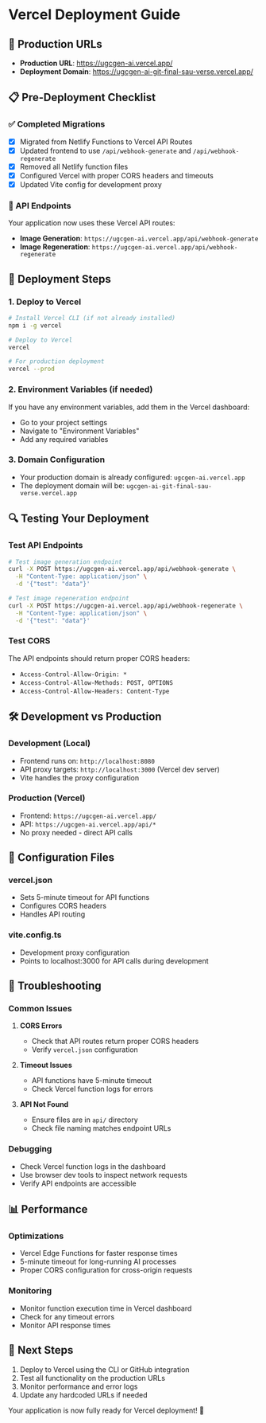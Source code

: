 # Vercel Deployment Guide

## 🚀 Production URLs

- **Production URL**: https://ugcgen-ai.vercel.app/
- **Deployment Domain**: https://ugcgen-ai-git-final-sau-verse.vercel.app/

## 📋 Pre-Deployment Checklist

### ✅ Completed Migrations
- [x] Migrated from Netlify Functions to Vercel API Routes
- [x] Updated frontend to use `/api/webhook-generate` and `/api/webhook-regenerate`
- [x] Removed all Netlify function files
- [x] Configured Vercel with proper CORS headers and timeouts
- [x] Updated Vite config for development proxy

### 🔧 API Endpoints
Your application now uses these Vercel API routes:

- **Image Generation**: `https://ugcgen-ai.vercel.app/api/webhook-generate`
- **Image Regeneration**: `https://ugcgen-ai.vercel.app/api/webhook-regenerate`

## 🚀 Deployment Steps

### 1. Deploy to Vercel
```bash
# Install Vercel CLI (if not already installed)
npm i -g vercel

# Deploy to Vercel
vercel

# For production deployment
vercel --prod
```

### 2. Environment Variables (if needed)
If you have any environment variables, add them in the Vercel dashboard:
- Go to your project settings
- Navigate to "Environment Variables"
- Add any required variables

### 3. Domain Configuration
- Your production domain is already configured: `ugcgen-ai.vercel.app`
- The deployment domain will be: `ugcgen-ai-git-final-sau-verse.vercel.app`

## 🔍 Testing Your Deployment

### Test API Endpoints
```bash
# Test image generation endpoint
curl -X POST https://ugcgen-ai.vercel.app/api/webhook-generate \
  -H "Content-Type: application/json" \
  -d '{"test": "data"}'

# Test image regeneration endpoint  
curl -X POST https://ugcgen-ai.vercel.app/api/webhook-regenerate \
  -H "Content-Type: application/json" \
  -d '{"test": "data"}'
```

### Test CORS
The API endpoints should return proper CORS headers:
- `Access-Control-Allow-Origin: *`
- `Access-Control-Allow-Methods: POST, OPTIONS`
- `Access-Control-Allow-Headers: Content-Type`

## 🛠️ Development vs Production

### Development (Local)
- Frontend runs on: `http://localhost:8080`
- API proxy targets: `http://localhost:3000` (Vercel dev server)
- Vite handles the proxy configuration

### Production (Vercel)
- Frontend: `https://ugcgen-ai.vercel.app/`
- API: `https://ugcgen-ai.vercel.app/api/*`
- No proxy needed - direct API calls

## 🔧 Configuration Files

### vercel.json
- Sets 5-minute timeout for API functions
- Configures CORS headers
- Handles API routing

### vite.config.ts
- Development proxy configuration
- Points to localhost:3000 for API calls during development

## 🐛 Troubleshooting

### Common Issues

1. **CORS Errors**
   - Check that API routes return proper CORS headers
   - Verify `vercel.json` configuration

2. **Timeout Issues**
   - API functions have 5-minute timeout
   - Check Vercel function logs for errors

3. **API Not Found**
   - Ensure files are in `api/` directory
   - Check file naming matches endpoint URLs

### Debugging
- Check Vercel function logs in the dashboard
- Use browser dev tools to inspect network requests
- Verify API endpoints are accessible

## 📊 Performance

### Optimizations
- Vercel Edge Functions for faster response times
- 5-minute timeout for long-running AI processes
- Proper CORS configuration for cross-origin requests

### Monitoring
- Monitor function execution time in Vercel dashboard
- Check for any timeout errors
- Monitor API response times

## 🎯 Next Steps

1. Deploy to Vercel using the CLI or GitHub integration
2. Test all functionality on the production URLs
3. Monitor performance and error logs
4. Update any hardcoded URLs if needed

Your application is now fully ready for Vercel deployment! 🚀
